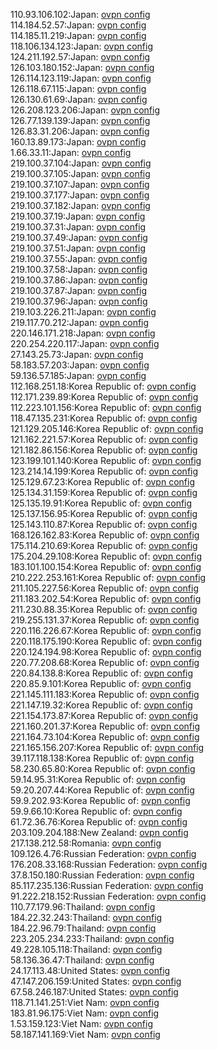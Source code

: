 110.93.106.102:Japan: [ovpn config](vpn/110_93_106_102.ovpn)  
114.184.52.57:Japan: [ovpn config](vpn/114_184_52_57.ovpn)  
114.185.11.219:Japan: [ovpn config](vpn/114_185_11_219.ovpn)  
118.106.134.123:Japan: [ovpn config](vpn/118_106_134_123.ovpn)  
124.211.192.57:Japan: [ovpn config](vpn/124_211_192_57.ovpn)  
126.103.180.152:Japan: [ovpn config](vpn/126_103_180_152.ovpn)  
126.114.123.119:Japan: [ovpn config](vpn/126_114_123_119.ovpn)  
126.118.67.115:Japan: [ovpn config](vpn/126_118_67_115.ovpn)  
126.130.61.69:Japan: [ovpn config](vpn/126_130_61_69.ovpn)  
126.208.123.206:Japan: [ovpn config](vpn/126_208_123_206.ovpn)  
126.77.139.139:Japan: [ovpn config](vpn/126_77_139_139.ovpn)  
126.83.31.206:Japan: [ovpn config](vpn/126_83_31_206.ovpn)  
160.13.89.173:Japan: [ovpn config](vpn/160_13_89_173.ovpn)  
1.66.33.11:Japan: [ovpn config](vpn/1_66_33_11.ovpn)  
219.100.37.104:Japan: [ovpn config](vpn/219_100_37_104.ovpn)  
219.100.37.105:Japan: [ovpn config](vpn/219_100_37_105.ovpn)  
219.100.37.107:Japan: [ovpn config](vpn/219_100_37_107.ovpn)  
219.100.37.177:Japan: [ovpn config](vpn/219_100_37_177.ovpn)  
219.100.37.182:Japan: [ovpn config](vpn/219_100_37_182.ovpn)  
219.100.37.19:Japan: [ovpn config](vpn/219_100_37_19.ovpn)  
219.100.37.31:Japan: [ovpn config](vpn/219_100_37_31.ovpn)  
219.100.37.49:Japan: [ovpn config](vpn/219_100_37_49.ovpn)  
219.100.37.51:Japan: [ovpn config](vpn/219_100_37_51.ovpn)  
219.100.37.55:Japan: [ovpn config](vpn/219_100_37_55.ovpn)  
219.100.37.58:Japan: [ovpn config](vpn/219_100_37_58.ovpn)  
219.100.37.86:Japan: [ovpn config](vpn/219_100_37_86.ovpn)  
219.100.37.87:Japan: [ovpn config](vpn/219_100_37_87.ovpn)  
219.100.37.96:Japan: [ovpn config](vpn/219_100_37_96.ovpn)  
219.103.226.211:Japan: [ovpn config](vpn/219_103_226_211.ovpn)  
219.117.70.212:Japan: [ovpn config](vpn/219_117_70_212.ovpn)  
220.146.171.218:Japan: [ovpn config](vpn/220_146_171_218.ovpn)  
220.254.220.117:Japan: [ovpn config](vpn/220_254_220_117.ovpn)  
27.143.25.73:Japan: [ovpn config](vpn/27_143_25_73.ovpn)  
58.183.57.203:Japan: [ovpn config](vpn/58_183_57_203.ovpn)  
59.136.57.185:Japan: [ovpn config](vpn/59_136_57_185.ovpn)  
112.168.251.18:Korea Republic of: [ovpn config](vpn/112_168_251_18.ovpn)  
112.171.239.89:Korea Republic of: [ovpn config](vpn/112_171_239_89.ovpn)  
112.223.101.156:Korea Republic of: [ovpn config](vpn/112_223_101_156.ovpn)  
118.47.135.231:Korea Republic of: [ovpn config](vpn/118_47_135_231.ovpn)  
121.129.205.146:Korea Republic of: [ovpn config](vpn/121_129_205_146.ovpn)  
121.162.221.57:Korea Republic of: [ovpn config](vpn/121_162_221_57.ovpn)  
121.182.86.156:Korea Republic of: [ovpn config](vpn/121_182_86_156.ovpn)  
123.199.101.140:Korea Republic of: [ovpn config](vpn/123_199_101_140.ovpn)  
123.214.14.199:Korea Republic of: [ovpn config](vpn/123_214_14_199.ovpn)  
125.129.67.23:Korea Republic of: [ovpn config](vpn/125_129_67_23.ovpn)  
125.134.31.159:Korea Republic of: [ovpn config](vpn/125_134_31_159.ovpn)  
125.135.19.91:Korea Republic of: [ovpn config](vpn/125_135_19_91.ovpn)  
125.137.156.95:Korea Republic of: [ovpn config](vpn/125_137_156_95.ovpn)  
125.143.110.87:Korea Republic of: [ovpn config](vpn/125_143_110_87.ovpn)  
168.126.162.83:Korea Republic of: [ovpn config](vpn/168_126_162_83.ovpn)  
175.114.210.69:Korea Republic of: [ovpn config](vpn/175_114_210_69.ovpn)  
175.204.29.108:Korea Republic of: [ovpn config](vpn/175_204_29_108.ovpn)  
183.101.100.154:Korea Republic of: [ovpn config](vpn/183_101_100_154.ovpn)  
210.222.253.161:Korea Republic of: [ovpn config](vpn/210_222_253_161.ovpn)  
211.105.227.56:Korea Republic of: [ovpn config](vpn/211_105_227_56.ovpn)  
211.183.202.54:Korea Republic of: [ovpn config](vpn/211_183_202_54.ovpn)  
211.230.88.35:Korea Republic of: [ovpn config](vpn/211_230_88_35.ovpn)  
219.255.131.37:Korea Republic of: [ovpn config](vpn/219_255_131_37.ovpn)  
220.116.226.67:Korea Republic of: [ovpn config](vpn/220_116_226_67.ovpn)  
220.118.175.190:Korea Republic of: [ovpn config](vpn/220_118_175_190.ovpn)  
220.124.194.98:Korea Republic of: [ovpn config](vpn/220_124_194_98.ovpn)  
220.77.208.68:Korea Republic of: [ovpn config](vpn/220_77_208_68.ovpn)  
220.84.138.8:Korea Republic of: [ovpn config](vpn/220_84_138_8.ovpn)  
220.85.9.101:Korea Republic of: [ovpn config](vpn/220_85_9_101.ovpn)  
221.145.111.183:Korea Republic of: [ovpn config](vpn/221_145_111_183.ovpn)  
221.147.19.32:Korea Republic of: [ovpn config](vpn/221_147_19_32.ovpn)  
221.154.173.87:Korea Republic of: [ovpn config](vpn/221_154_173_87.ovpn)  
221.160.201.37:Korea Republic of: [ovpn config](vpn/221_160_201_37.ovpn)  
221.164.73.104:Korea Republic of: [ovpn config](vpn/221_164_73_104.ovpn)  
221.165.156.207:Korea Republic of: [ovpn config](vpn/221_165_156_207.ovpn)  
39.117.118.138:Korea Republic of: [ovpn config](vpn/39_117_118_138.ovpn)  
58.230.65.80:Korea Republic of: [ovpn config](vpn/58_230_65_80.ovpn)  
59.14.95.31:Korea Republic of: [ovpn config](vpn/59_14_95_31.ovpn)  
59.20.207.44:Korea Republic of: [ovpn config](vpn/59_20_207_44.ovpn)  
59.9.202.93:Korea Republic of: [ovpn config](vpn/59_9_202_93.ovpn)  
59.9.66.10:Korea Republic of: [ovpn config](vpn/59_9_66_10.ovpn)  
61.72.36.76:Korea Republic of: [ovpn config](vpn/61_72_36_76.ovpn)  
203.109.204.188:New Zealand: [ovpn config](vpn/203_109_204_188.ovpn)  
217.138.212.58:Romania: [ovpn config](vpn/217_138_212_58.ovpn)  
109.126.4.76:Russian Federation: [ovpn config](vpn/109_126_4_76.ovpn)  
176.208.33.168:Russian Federation: [ovpn config](vpn/176_208_33_168.ovpn)  
37.8.150.180:Russian Federation: [ovpn config](vpn/37_8_150_180.ovpn)  
85.117.235.136:Russian Federation: [ovpn config](vpn/85_117_235_136.ovpn)  
91.222.218.152:Russian Federation: [ovpn config](vpn/91_222_218_152.ovpn)  
110.77.179.96:Thailand: [ovpn config](vpn/110_77_179_96.ovpn)  
184.22.32.243:Thailand: [ovpn config](vpn/184_22_32_243.ovpn)  
184.22.96.79:Thailand: [ovpn config](vpn/184_22_96_79.ovpn)  
223.205.234.233:Thailand: [ovpn config](vpn/223_205_234_233.ovpn)  
49.228.105.118:Thailand: [ovpn config](vpn/49_228_105_118.ovpn)  
58.136.36.47:Thailand: [ovpn config](vpn/58_136_36_47.ovpn)  
24.17.113.48:United States: [ovpn config](vpn/24_17_113_48.ovpn)  
47.147.206.159:United States: [ovpn config](vpn/47_147_206_159.ovpn)  
67.58.246.187:United States: [ovpn config](vpn/67_58_246_187.ovpn)  
118.71.141.251:Viet Nam: [ovpn config](vpn/118_71_141_251.ovpn)  
183.81.96.175:Viet Nam: [ovpn config](vpn/183_81_96_175.ovpn)  
1.53.159.123:Viet Nam: [ovpn config](vpn/1_53_159_123.ovpn)  
58.187.141.169:Viet Nam: [ovpn config](vpn/58_187_141_169.ovpn)  
